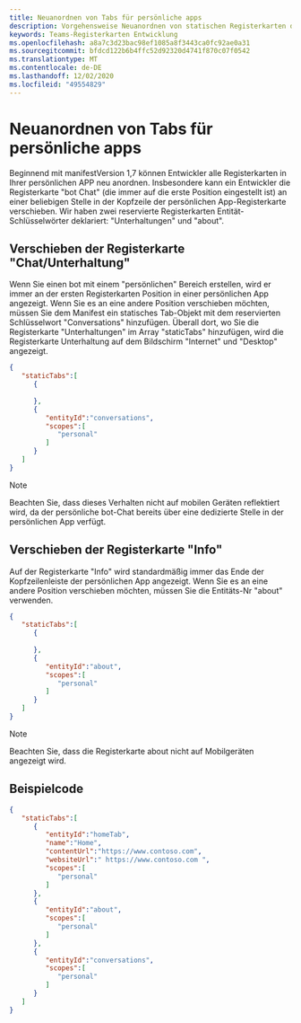 ```yaml
---
title: Neuanordnen von Tabs für persönliche apps
description: Vorgehensweise Neuanordnen von statischen Registerkarten der persönlichen app in Ihrer persönlichen App
keywords: Teams-Registerkarten Entwicklung
ms.openlocfilehash: a8a7c3d23bac98ef1085a8f3443ca0fc92ae0a31
ms.sourcegitcommit: bfdcd122b6b4ffc52d92320d4741f870c07f0542
ms.translationtype: MT
ms.contentlocale: de-DE
ms.lasthandoff: 12/02/2020
ms.locfileid: "49554829"
---
```

# <a name="reorder-personal-app-tabs"></a>Neuanordnen von Tabs für persönliche apps

Beginnend mit manifestVersion 1,7 können Entwickler alle Registerkarten in Ihrer persönlichen APP neu anordnen. Insbesondere kann ein Entwickler die Registerkarte "bot Chat" (die immer auf die erste Position eingestellt ist) an einer beliebigen Stelle in der Kopfzeile der persönlichen App-Registerkarte verschieben. Wir haben zwei reservierte Registerkarten Entität-Schlüsselwörter deklariert: "Unterhaltungen" und "about".

## <a name="moving-the-chatconversation-tab"></a>Verschieben der Registerkarte "Chat/Unterhaltung"

Wenn Sie einen bot mit einem "persönlichen" Bereich erstellen, wird er immer an der ersten Registerkarten Position in einer persönlichen App angezeigt. Wenn Sie es an eine andere Position verschieben möchten, müssen Sie dem Manifest ein statisches Tab-Objekt mit dem reservierten Schlüsselwort "Conversations" hinzufügen. Überall dort, wo Sie die Registerkarte "Unterhaltungen" im Array "staticTabs" hinzufügen, wird die Registerkarte Unterhaltung auf dem Bildschirm "Internet" und "Desktop" angezeigt. 

```json
{
   "staticTabs":[
      {
         
      },
      {
         "entityId":"conversations",
         "scopes":[
            "personal"
         ]
      }
   ]
}
```

> [!NOTE]
> Beachten Sie, dass dieses Verhalten nicht auf mobilen Geräten reflektiert wird, da der persönliche bot-Chat bereits über eine dedizierte Stelle in der persönlichen App verfügt.

## <a name="moving-the-about-tab"></a>Verschieben der Registerkarte "Info"

Auf der Registerkarte "Info" wird standardmäßig immer das Ende der Kopfzeilenleiste der persönlichen App angezeigt. Wenn Sie es an eine andere Position verschieben möchten, müssen Sie die Entitäts-Nr "about" verwenden.

```json
{
   "staticTabs":[
      {
         
      },
      {
         "entityId":"about",
         "scopes":[
            "personal"
         ]
      }
   ]
}
```
> [!NOTE]
> Beachten Sie, dass die Registerkarte about nicht auf Mobilgeräten angezeigt wird.

## <a name="example-code"></a>Beispielcode

```json
{
   "staticTabs":[
      {
         "entityId":"homeTab",
         "name":"Home",
         "contentUrl":"https://www.contoso.com",
         "websiteUrl":" https://www.contoso.com ",
         "scopes":[
            "personal"
         ]
      },
      {
         "entityId":"about",
         "scopes":[
            "personal"
         ]
      },
      {
         "entityId":"conversations",
         "scopes":[
            "personal"
         ]
      }
   ]
}
```
